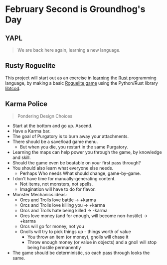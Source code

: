 # February Second is Groundhog's Day

## YAPL

> We are back here again, learning a new language.


## Rusty Roguelite

This project will start out as an exercise in [learning](https://www.rust-lang.org/learn/) the [Rust](https://doc.rust-lang.org/book/title-page.html) programming language, by making a basic [Roguelite
game](https://tomassedovic.github.io/roguelike-tutorial/) using the Python/Rust library [libtcod](https://github.com/libtcod/libtcod).


## Karma Police

> Pondering Design Choices

* Start at the bottom and go up. Ascend.
* Have a Karma bar.
* The goal of Purgatory is to burn away your attachments.
* There should be a save/load game menu.
  * But when you die, you restart in the same Purgatory.
* Learning the maps can help power you through the game, by knowledge and skill.
* Should the game even be beatable on your first pass through?
* You should also learn what everyone else needs.
  * Perhaps Who needs What should change, game-by-game.
* I don't have time for manually-generating content.
  * Not items, not monsters, not spells.
  * Imagination will have to do for flavor.
* Monster Mechanics ideas:
  * Orcs and Trolls love battle -> +karma
  * Orcs and Trolls love killing you -> +karma
  * Orcs and Trolls hate being killed -> -karma
  * Orcs love money (and for enough, will become non-hostile) -> +karma
  * Orcs will go for money, not you
  * Gnolls will try to pick things up - things worth of value
    * You throw an item (or money), gnolls will chase it
    * Throw enough money (or value in objects) and a gnoll will stop being hostile permanently
* The game should be deterministic, so each pass through looks the same.

